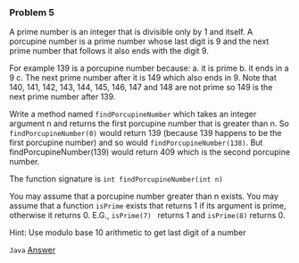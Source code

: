 ### Problem 5
A prime number is an integer that is divisible only by 1 and itself. A porcupine number is a prime number whose last digit is 9 and the next prime number that follows it also ends with the digit 9. 

For example 139 is a porcupine number because:
 a. it is prime
 b. it ends in a 9
 c. The next prime number after it is 149 which also ends in 9. Note that 140, 141, 142, 143, 144, 145, 146, 147 and 148 are not prime so 149 is the next prime number after 139.

Write a method named ```findPorcupineNumber``` which takes an integer argument n and returns the first porcupine number that is greater than n. So ```findPorcupineNumber(0)``` would return 139 (because 139 happens to be the first porcupine number) and so would 
```findPorcupineNumber(138)```. But findPorcupineNumber(139) would return 409 which is the second porcupine number.

The function signature is ```int findPorcupineNumber(int n)```

You may assume that a porcupine number greater than n exists.
You may assume that a function ```isPrime``` exists that returns 1 if its argument is prime, otherwise it returns 0. E.G., ```isPrime(7) ``` returns 1 and ```isPrime(8)``` returns 0.

Hint: Use modulo base 10 arithmetic to get last digit of a number

```Java```
[Answer](Problem5.java)
